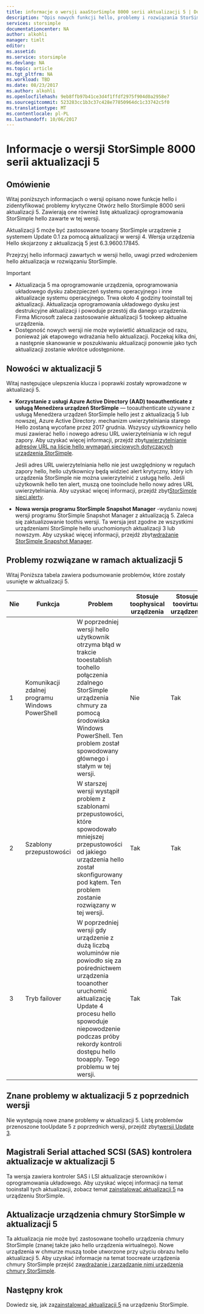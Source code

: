 ```yaml
---
title: informacje o wersji aaaStorSimple 8000 serii aktualizacji 5 | Dokumentacja firmy Microsoft
description: "Opis nowych funkcji hello, problemy i rozwiązania StorSimple 8000 serii aktualizacji 5."
services: storsimple
documentationcenter: NA
author: alkohli
manager: timlt
editor: 
ms.assetid: 
ms.service: storsimple
ms.devlang: NA
ms.topic: article
ms.tgt_pltfrm: NA
ms.workload: TBD
ms.date: 08/23/2017
ms.author: alkohli
ms.openlocfilehash: 9eb8ffb97b41ce3d4f1ffdf2975f904d0a2958e7
ms.sourcegitcommit: 523283cc1b3c37c428e77850964dc1c33742c5f0
ms.translationtype: MT
ms.contentlocale: pl-PL
ms.lasthandoff: 10/06/2017
---
```

# <a name="storsimple-8000-series-update-5-release-notes"></a>Informacje o wersji StorSimple 8000 serii aktualizacji 5

## <a name="overview"></a>Omówienie

Witaj poniższych informacjach o wersji opisano nowe funkcje hello i zidentyfikować problemy krytyczne Otwórz hello StorSimple 8000 serii aktualizacji 5. Zawierają one również listę aktualizacji oprogramowania StorSimple hello zawarte w tej wersji.

Aktualizacji 5 może być zastosowane tooany StorSimple urządzenie z systemem Update 0.1 za pomocą aktualizacji w wersji 4. Wersja urządzenia Hello skojarzony z aktualizacją 5 jest 6.3.9600.17845.

Przejrzyj hello informacji zawartych w wersji hello, uwagi przed wdrożeniem hello aktualizacja w rozwiązaniu StorSimple.

> [!IMPORTANT]
> * Aktualizacja 5 ma oprogramowanie urządzenia, oprogramowania układowego dysku zabezpieczeń systemu operacyjnego i inne aktualizacje systemu operacyjnego. Trwa około 4 godziny tooinstall tej aktualizacji. Aktualizacja oprogramowania układowego dysku jest destrukcyjne aktualizacji i powoduje przestój dla danego urządzenia. Firma Microsoft zaleca zastosowanie aktualizacji 5 tookeep aktualne urządzenia.
> * Dostępność nowych wersji nie może wyświetlić aktualizacje od razu, ponieważ jak etapowego wdrażania hello aktualizacji. Poczekaj kilka dni, a następnie skanowanie w poszukiwaniu aktualizacji ponownie jako tych aktualizacji zostanie wkrótce udostępnione.

## <a name="whats-new-in-update-5"></a>Nowości w aktualizacji 5

Witaj następujące ulepszenia klucza i poprawki zostały wprowadzone w aktualizacji 5.

* **Korzystanie z usługi Azure Active Directory (AAD) tooauthenticate z usługą Menedżera urządzeń StorSimple** — tooauthenticate używane z usługą Menedżera urządzeń StorSimple hello jest z aktualizacją 5 lub nowszej, Azure Active Directory. mechanizm uwierzytelniania starego Hello zostaną wycofane przez 2017 grudnia. Wszyscy użytkownicy hello musi zawierać hello i nowego adresu URL uwierzytelniania w ich reguł zapory. Aby uzyskać więcej informacji, przejdź zbyt[uwierzytelnianie adresów URL na liście hello wymagań sieciowych dotyczących urządzenia StorSimple](storsimple-8000-system-requirements.md#url-patterns-for-azure-portal).

    Jeśli adres URL uwierzytelniania hello nie jest uwzględniony w regułach zapory hello, hello użytkownicy będą widzieć alert krytyczny, który ich urządzenia StorSimple nie można uwierzytelnić z usługą hello. Jeśli użytkownik hello ten alert, muszą one tooinclude hello nowy adres URL uwierzytelniania. Aby uzyskać więcej informacji, przejdź zbyt[StorSimple sieci alerty](storsimple-8000-manage-alerts.md#networking-alerts).

* **Nowa wersja programu StorSimple Snapshot Manager** -wydaniu nowej wersji programu StorSimple Snapshot Manager z aktualizacją 5. Zaleca się zaktualizowanie toothis wersji. Ta wersja jest zgodne ze wszystkimi urządzeniami StorSimple hello uruchomionych aktualizacji 3 lub nowszym. Aby uzyskać więcej informacji, przejdź zbyt[wdrażanie StorSimple Snapshot Manager](storsimple-snapshot-manager-deployment.md).


## <a name="issues-fixed-in-update-5"></a>Problemy rozwiązane w ramach aktualizacji 5

Witaj Poniższa tabela zawiera podsumowanie problemów, które zostały usunięte w aktualizacji 5.

| Nie | Funkcja | Problem | Stosuje toophysical urządzenia | Stosuje toovirtual urządzenia |
| --- | --- | --- | --- | --- |
| 1 |Komunikacji zdalnej programu Windows PowerShell |W poprzedniej wersji hello użytkownik otrzyma błąd w trakcie tooestablish toohello połączenia zdalnego StorSimple urządzenia chmury za pomocą środowiska Windows PowerShell. Ten problem został spowodowany głównego i stałym w tej wersji. |Nie |Tak |
| 2 |Szablony przepustowości |W starszej wersji wystąpił problem z szablonami przepustowości, które spowodowało mniejszej przepustowości od jakiego urządzenia hello został skonfigurowany pod kątem. Ten problem zostanie rozwiązany w tej wersji. |Tak |Tak |
| 3 |Tryb failover |W poprzedniej wersji gdy urządzenie z dużą liczbą woluminów nie powiodło się za pośrednictwem urządzenia tooanother uruchomić aktualizację Update 4 procesu hello spowoduje niepowodzenie podczas próby rekordy kontroli dostępu hello tooapply. Tego problemu w tej wersji. |Tak |Tak |



## <a name="known-issues-in-update-5-from-previous-releases"></a>Znane problemy w aktualizacji 5 z poprzednich wersji

Nie występują nowe znane problemy w aktualizacji 5. Listę problemów przenoszone tooUpdate 5 z poprzednich wersji, przejdź zbyt[wersji Update 3](storsimple-update3-release-notes.md#known-issues-in-update-3).

## <a name="serial-attached-scsi-sas-controller-and-firmware-updates-in-update-5"></a>Magistrali Serial attached SCSI (SAS) kontrolera aktualizacje w aktualizacji 5

Ta wersja zawiera kontroler SAS i LSI aktualizacje sterowników i oprogramowania układowego. Aby uzyskać więcej informacji na temat tooinstall tych aktualizacji, zobacz temat [zainstalować aktualizacji 5](storsimple-8000-install-update-5.md) na urządzeniu StorSimple.

## <a name="storsimple-cloud-appliance-updates-in-update-5"></a>Aktualizacje urządzenia chmury StorSimple w aktualizacji 5

Ta aktualizacja nie może być zastosowane toohello urządzenia chmury StorSimple (znanej także jako hello urządzenia wirtualnego). Nowe urządzenia w chmurze muszą toobe utworzone przy użyciu obrazu hello aktualizacji 5. Aby uzyskać informacje na temat toocreate urządzenia chmury StorSimple przejść za[wdrażanie i zarządzanie nimi urządzenia chmury StorSimple](storsimple-8000-cloud-appliance-u2.md).

## <a name="next-step"></a>Następny krok

Dowiedz się, jak za[zainstalować aktualizacji 5](storsimple-8000-install-update-5.md) na urządzeniu StorSimple.

